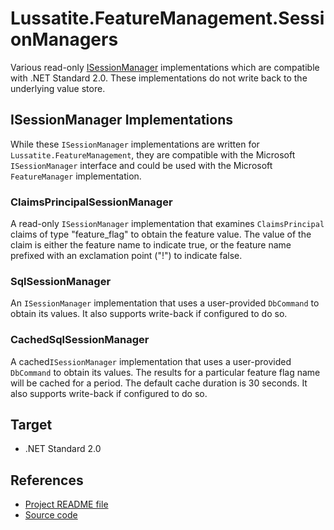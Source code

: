 # Lussatite.FeatureManagement.SessionManagers

Various read-only [ISessionManager](https://docs.microsoft.com/en-us/dotnet/api/microsoft.featuremanagement.isessionmanager) implementations which are compatible with .NET Standard 2.0.  These implementations do not write back to the underlying value store.

## ISessionManager Implementations

While these `ISessionManager` implementations are written for `Lussatite.FeatureManagement`, they are compatible with the Microsoft `ISessionManager` interface and could be used with the Microsoft `FeatureManager` implementation.

### ClaimsPrincipalSessionManager

A read-only `ISessionManager` implementation that examines `ClaimsPrincipal` claims of type "feature_flag" to obtain the feature value.  The value of the claim is either the feature name to indicate true, or the feature name prefixed with an exclamation point ("!") to indicate false.

### SqlSessionManager

An `ISessionManager` implementation that uses a user-provided `DbCommand` to obtain its values. It also supports write-back if configured to do so.

### CachedSqlSessionManager

A cached`ISessionManager` implementation that uses a user-provided `DbCommand` to obtain its values.  The results for a particular feature flag name will be cached for a period.  The default cache duration is 30 seconds. It also supports write-back if configured to do so.

## Target

- .NET Standard 2.0

## References

- [Project README file](https://github.com/tgharold/Lussatite.FeatureManagement/blob/main/README.md)
- [Source code](https://github.com/tgharold/Lussatite.FeatureManagement/)

